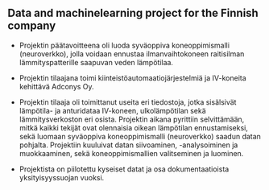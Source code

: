 ## Data and machinelearning project for the Finnish company

- Projektin päätavoitteena oli luoda syväoppiva koneoppimismalli (neuroverkko), jolla voidaan ennustaa ilmanvaihtokoneen raitisilman lämmityspatterille saapuvan veden lämpötilaa.

- Projektin tilaajana toimi kiinteistöautomaatiojärjestelmiä ja IV-koneita kehittävä Adconys Oy.

- Projektin tilaaja oli toimittanut useita eri tiedostoja, jotka sisälsivät lämpötila- ja anturidataa IV-koneen, ulkolämpötilan sekä lämmitysverkoston eri osista. Projektin aikana pyrittiin selvittämään, mitkä kaikki tekijät ovat olennaisia oikean lämpötilan ennustamiseksi, sekä luomaan syväoppiva koneoppimismalli (neuroverkko) saadun datan pohjalta. Projektiin kuuluivat datan siivoaminen, -analysoiminen ja muokkaaminen, sekä koneoppimismallien valitseminen ja luominen.

- Projektista on piilotettu kyseiset datat ja osa dokumentaatioista yksityisyyssuojan vuoksi.
